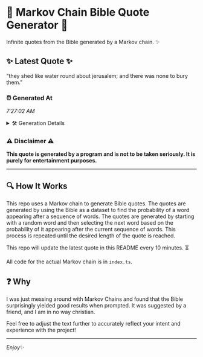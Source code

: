 # 📖 Markov Chain Bible Quote Generator 📖

Infinite quotes from the Bible generated by a Markov chain. ✨

## ✨ Latest Quote ✨
"they shed like water round about jerusalem; and there was none to bury them."

### ⏰ Generated At
*7:27:02 AM*

<details>
    <summary>🛠️ Generation Details</summary>
    <p>
        <strong>🌱 Seed:</strong> they<br>
        <strong>🔄 Iterations:</strong> 13<br>
        <strong>📜 Context History:</strong><br>[ they ]: shed<br>[ they, shed ]: like<br>[ they, shed, like ]: water<br>[ they, shed, like, water ]: round<br>[ they, shed, like, water, round ]: about<br>[ they, shed, like, water, round, about ]: jerusalem;<br>[ shed, like, water, round, about, jerusalem; ]: and<br>[ like, water, round, about, jerusalem;, and ]: there<br>[ water, round, about, jerusalem;, and, there ]: was<br>[ round, about, jerusalem;, and, there, was ]: none<br>[ about, jerusalem;, and, there, was, none ]: to<br>[ jerusalem;, and, there, was, none, to ]: bury<br>[ and, there, was, none, to, bury ]: them.<br>
    </p>
</details>

### ⚠️ Disclaimer ⚠️
**This quote is generated by a program and is not to be taken seriously. It is purely for entertainment purposes.**

---

## 🔍 How It Works

This repo uses a Markov chain to generate Bible quotes. The quotes are generated by using the Bible as a dataset to find the probability of a word appearing after a sequence of words. The quotes are generated by starting with a random word and then selecting the next word based on the probability of it appearing after the current sequence of words. This process is repeated until the desired length of the quote is reached.

This repo will update the latest quote in this README every 10 minutes. ⏳

All code for the actual Markov chain is in `index.ts`.

## ❓ Why

I was just messing around with Markov Chains and found that the Bible surprisingly yielded good results when prompted. 
It was suggested by a friend, and I am in no way christian.

Feel free to adjust the text further to accurately reflect your intent and experience with the project!

---

*Enjoy*✨
